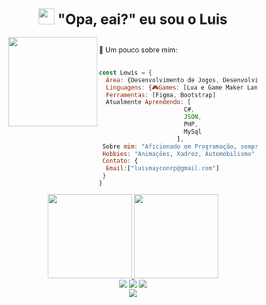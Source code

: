 <h1 align="center"><img src="https://github.com/blackcater/blackcater/raw/main/images/Hi.gif" height="32" /> "Opa, eai?" eu sou o Luis</h1>

<div>
 <a href="https://imgbb.com/"><img align="left" height="180em" src="https://i.ibb.co/Mn1R0hD/download20220106213840.png" border="0"></a>
  <br>
  📃 Um pouco sobre mim:
</div>

<br>

```javascript
const Lewis = {
  Área: {Desenvolvimento de Jogos, Desenvolvimento Web, Minecraft Addons Creator(Bedrock Edition)}
  Linguagens: {🎮Games: [Lua e Game Maker Language],  💻Web: [HTML, CSS, JavaScript]},
  Ferramentas: [Figma, Bootstrap]
  Atualmente Aprendendo: [
                        C#,
                        JSON,
                        PHP,
                        MySql
                      ],
 Sobre mim: "Aficionado em Programação, sempre disposto a aprender"
 Hobbies: "Animações, Xadrez, Automobilismo"
 Contato: {
  Email:["luismayconrp@gmail.com"]
 }
}
```

<div align="center">
  <a href="https://github.com/LewisM-Dev">
  <img height="170em" src="https://github-readme-stats.vercel.app/api?username=lewism-dev&show_icons=true&theme=dark&include_all_commits=true&count_private=true"/>
  <img height="170em" src="https://github-readme-stats.vercel.app/api/top-langs/?username=lewism-dev&layout=compact&langs_count=7&theme=dark"/>
</div>
  
<div align="center"> 
  <a href="https://instagram.com/lewis_maycon" target="_blank"><img src="https://img.shields.io/badge/-Instagram-%23E4405F?style=for-the-badge&logo=instagram&logoColor=white" target="_blank"></a>
  <a href = "mailto:luismayconrp@gmail.com"><img src="https://img.shields.io/badge/Gmail-D14836?style=for-the-badge&logo=gmail&logoColor=white" target="_blank"></a>
  <a href="https://www.linkedin.com/in/luis-maycon-ab8314221/" target="_blank"><img src="https://img.shields.io/badge/-LinkedIn-%230077B5?style=for-the-badge&logo=linkedin&logoColor=white" target="_blank"></a> <br>
</div>


<div align="center"><img src="https://github.com/lewism-dev/lewism-dev/blob/output/github-contribution-grid-snake.svg"></div>
